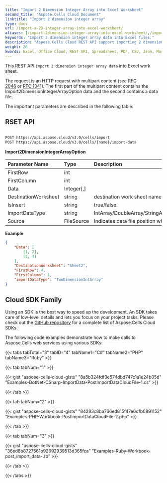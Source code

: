 ```yaml
---
title: "Import 2 Dimension Integer Array into Excel Worksheet"
second_title: "Aspose.Cells Cloud Document"
linktitle: "Import 2 dimension integer array"
type: docs
url: /import-a-2D-integer-array-into-excel-worksheet/
aliases: [/import-2dimension-integer-array-into-excel-worksheet/,/import-2dimension-integer-array-into-worksheet/, /import-data/2dimension-integer-array/, /import/2dimension-integer-array/]
keywords: "Import 2 dimension integer array data into Excel files."
description: "Aspose.Cells Cloud REST API support importing 2 dimension integer array data into Excel files. SDK support kinds of development languages. They include Android, C#, Go, Java, NodeJS, Perl, PHP, Python, Ruby, and swift."
weight: 20
kwords: Excel, Office Cloud, REST API, Spreadsheet, PDF, CSV, Json, Markdown, Import 2 Dimension Integer Array into Excel Worksheet
---
```


This REST API `import 2 dimension integer array data` into Excel work sheet.

The request is an HTTP request with multipart content (see [RFC 2046](http://tools.ietf.org/html/rfc2046#page-17) or [RFC 1341](http://www.w3.org/Protocols/rfc1341/7_2_Multipart.html)). The first part of the multipart content contains the Import2DimensionIntegerArrayOption data and the second contains a data file.

The important parameters are described in the following table:

## RSET API

```bash

POST https://api.aspose.cloud/v3.0/cells/import
POST https://api.aspose.cloud/v3.0/cells/{name}/import-data

```

**Import2DimensionIntegerArrayOption**

| Parameter Name|Type|Description|
| :- | :- | :- |
| FirstRow | int |  |
| FirstColumn | int |  |
| Data | Integer[,] |  |
| DestinationWorksheet | string | destination work sheet name. |
| IsInsert | string | true/false. |
| ImportDataType | string | IntArray/DoubleArray/StringArray/TwoDimensionIntArray/TwoDimensionDoubleArray/TwoDimensionStringArray/BatchData/CSVData.|
| Source | FileSource | Indicates data file position when the BatchData parameter is null. |

**Example**

```json
{
    "Data": [
        [1, 2],
        [3, 4]
    ],
    "DestinationWorksheet": "Sheet2",
    "FirstRow": 4,
    "FirstColumn": 1,
    "importDataType": "TwoDimensionIntArray"
}

```

## Cloud SDK Family

Using an SDK is the best way to speed up the development. An SDK takes care of low-level details and lets you focus on your project tasks. Please check out the [GitHub repository](https://github.com/aspose-cells-cloud) for a complete list of Aspose.Cells Cloud SDKs.

The following code examples demonstrate how to make calls to Aspose.Cells web services using various SDKs:

{{< tabs tabTotal="3" tabID="4" tabName1="C#" tabName2="PHP" tabName3="Ruby" >}}

{{< tab tabNum="1" >}}

{{< gist "aspose-cells-cloud-gists" "8a5b324fdf3e574dbd747c1a1e24b05d" "Examples-DotNet-CSharp-ImportData-PostImportDataCloudFile-1.cs" >}}

{{< /tab >}}

{{< tab tabNum="2" >}}

{{< gist "aspose-cells-cloud-gists" "84283c8ba766ed815f47e6dfb0891152" "Examples-PHP-Workbook-PostImportDataCloudFile-2.php" >}}

{{< /tab >}}

{{< tab tabNum="3" >}}

{{< gist "aspose-cells-cloud-gists" "36ed8b8727561b92692939513d365fca" "Examples-Ruby-Workbook-post_import_data-.rb" >}}

{{< /tab >}}

{{< /tabs >}}
